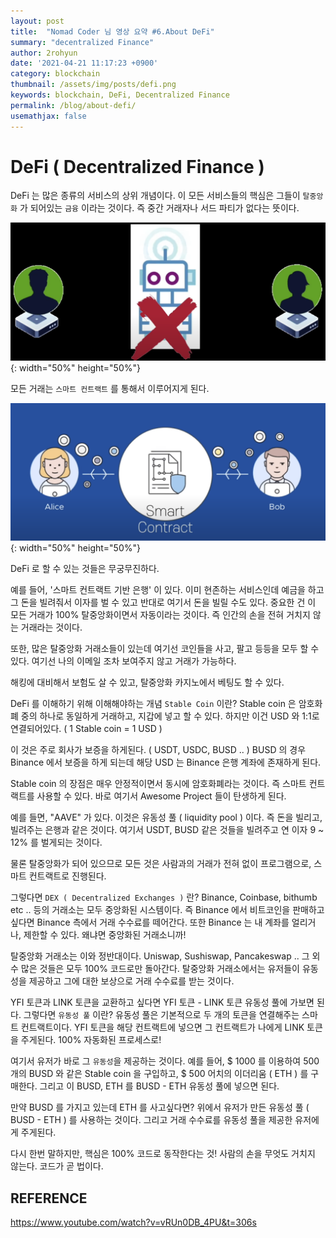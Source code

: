 ```yaml
---
layout: post
title:  "Nomad Coder 님 영상 요약 #6.About DeFi"
summary: "decentralized Finance"
author: 2rohyun
date: '2021-04-21 11:17:23 +0900'
category: blockchain
thumbnail: /assets/img/posts/defi.png 
keywords: blockchain, DeFi, Decentralized Finance
permalink: /blog/about-defi/
usemathjax: false
---
```

# DeFi ( Decentralized Finance ) 

DeFi 는 많은 종류의 서비스의 상위 개념이다. 이 모든 서비스들의 핵심은 그들이 `탈중앙화` 가 되어있는 `금융` 이라는 것이다. 즉 중간 거래자나 서드 파티가 없다는 뜻이다.

![thirdparty](/assets/img/posts/thirdparty.png){: width="50%" height="50%"}

모든 거래는 `스마트 컨트랙트` 를 통해서 이루어지게 된다.

![defi-smart-contract](/assets/img/posts/defi_smart_contract.png){: width="50%" height="50%"}

DeFi 로 할 수 있는 것들은 무궁무진하다.

예를 들어, '스마트 컨트랙트 기반 은행' 이 있다. 이미 현존하는 서비스인데 예금을 하고 그 돈을 빌려줘서 이자를 벌 수 있고 반대로 여기서 돈을 빌릴 수도 있다. 중요한 건 이 모든 거래가 100% 탈중앙화이면서 자동이라는 것이다. 즉 인간의 손을 전혀 거치지 않는 거래라는 것이다. 

또한, 많은 탈중앙화 거래소들이 있는데 여기선 코인들을 사고, 팔고 등등을 모두 할 수있다. 여기선 나의 이메일 조차 보여주지 않고 거래가 가능하다. 

해킹에 대비해서 보험도 살 수 있고, 탈중앙화 카지노에서 베팅도 할 수 있다. 

DeFi 를 이해하기 위해 이해해야하는 개념 `Stable Coin` 이란?
Stable coin 은 암호화폐 중의 하나로 동일하게 거래하고, 지갑에 넣고 할 수 있다. 하지만 이건 USD 와 1:1로 연결되어있다. ( 1 Stable coin = 1 USD ) 

이 것은 주로 회사가 보증을 하게된다. ( USDT, USDC, BUSD .. ) BUSD 의 경우 Binance 에서 보증을 하게 되는데 해당 USD 는 Binance 은행 계좌에 존재하게 된다.

Stable coin 의 장점은 매우 안정적이면서 동시에 암호화폐라는 것이다. 즉 스마트 컨트랙트를 사용할 수 있다. 바로 여기서 Awesome Project 들이 탄생하게 된다. 

예를 들면, "AAVE" 가 있다. 이것은 유동성 풀 ( liquidity pool ) 이다. 즉 돈을 빌리고, 빌려주는 은행과 같은 것이다. 여기서 USDT, BUSD 같은 것들을 빌려주고 연 이자 9 ~ 12% 를 벌게되는 것이다. 

물론 탈중앙화가 되어 있으므로 모든 것은 사람과의 거래가 전혀 없이 프로그램으로, 스마트 컨트랙트로 진행된다.

그렇다면 `DEX ( Decentralized Exchanges )` 란? 
Binance, Coinbase, bithumb etc .. 등의 거래소는 모두 중앙화된 시스템이다. 즉 Binance 에서 비트코인을 판매하고 싶다면 Binance 측에서 거래 수수료를 떼어간다. 또한 Binance 는 내 계좌를 얼리거나, 제한할 수 있다. 왜냐면 중앙화된 거래소니까! 

탈중앙화 거래소는 이와 정반대이다. Uniswap, Sushiswap, Pancakeswap .. 그 외 수 많은 것들은 모두 100% 코드로만 돌아간다. 탈중앙화 거래소에서는 유저들이 유동성을 제공하고 그에 대한 보상으로 거래 수수료를 받는 것이다. 

YFI 토큰과 LINK 토큰을 교환하고 싶다면 YFI 토큰 - LINK 토큰 유동성 풀에 가보면 된다. 그렇다면 `유동성 풀` 이란?
유동성 풀은 기본적으로 두 개의 토큰을 연결해주는 스마트 컨트랙트이다. YFI 토큰을 해당 컨트랙트에 넣으면 그 컨트랙트가 나에게 LINK 토큰을 주게된다. 100% 자동화된 프로세스로!

여기서 유저가 바로 그 `유동성`을 제공하는 것이다. 예를 들어, $ 1000 를 이용하여 500개의 BUSD 와 같은 Stable coin 을 구입하고, $ 500 어치의 이더리움 ( ETH ) 를 구매한다. 그리고 이 BUSD, ETH 를 BUSD - ETH 유동성 풀에 넣으면 된다. 

만약 BUSD 를 가지고 있는데 ETH 를 사고싶다면? 위에서 유저가 만든 유동성 풀 ( BUSD - ETH ) 를 사용하는 것이다. 그리고 거래 수수료를 유동성 풀을 제공한 유저에게 주게된다. 

다시 한번 말하지만, 핵심은 100% 코드로 동작한다는 것! 사람의 손을 무엇도 거치지 않는다. 코드가 곧 법이다. 

## REFERENCE

https://www.youtube.com/watch?v=vRUn0DB_4PU&t=306s
 